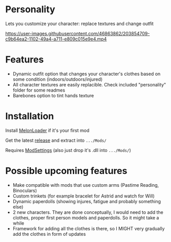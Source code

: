 # Personality
Lets you customize your character: replace textures and change outfit

https://user-images.githubusercontent.com/46863862/203854709-c9b64ea2-1102-49a4-a711-e809c015e9e4.mp4

# Features
- Dynamic outfit option that changes your character's clothes based on some condition (indoors/outdoors/injured)
- All character textures are easily replacible. Check included "personality" folder for some readmes
- Barebones option to tint hands texture

# Installation
Install [MelonLoader](https://github.com/LavaGang/MelonLoader) if it's your first mod

Get the latest [release](https://github.com/HAHAYOUDEAD/Personality/releases) and extract into `.../Mods/`

Requires [ModSettings](https://github.com/zeobviouslyfakeacc/ModSettings/releases) (also just drop it's .dll into `.../Mods/`)

# Possible upcoming features
- Make compatible with mods that use custom arms (Pastime Reading, Binoculars)
- Custom trinkets (for example bracelet for Astrid and watch for Will)
- Dynamic paperdolls (showing injures, fatigue and probably something else)
- 2 new characters. They are done conceptually, I would need to add the clothes, proper first person models and paperdolls. So it might take a while
- Framework for adding all the clothes is there, so I MIGHT very gradually add the clothes in form of updates



